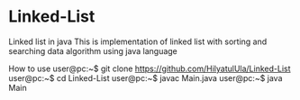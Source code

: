 # Linked-List
Linked list in java
  This is implementation of linked list with sorting and searching data algorithm using java language

How to use
user@pc:~$ git clone https://github.com/HilyatulUla/Linked-List
user@pc:~$ cd Linked-List
user@pc:~$ javac Main.java
user@pc:~$ java Main
